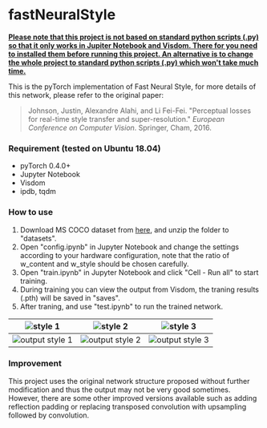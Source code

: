 # fastNeuralStyle

<u>**Please note that this project is not based on standard python scripts (.py) so that it only works in Jupiter Notebook and Visdom. There for you need to installed them before running this project. An alternative is to change the whole project to standard python scripts (.py) which won't take much time.</u>**

This is the pyTorch implementation of Fast Neural Style, for more details of this network, please refer to the original paper:

> Johnson, Justin, Alexandre Alahi, and Li Fei-Fei. "Perceptual losses for real-time style transfer and super-resolution." *European Conference on Computer Vision*. Springer, Cham, 2016.



### Requirement (tested on Ubuntu 18.04)

- pyTorch 0.4.0+
- Jupyter Notebook
- Visdom
- ipdb, tqdm



### How to use

1. Download MS COCO dataset from [here](http://images.cocodataset.org/zips/train2014.zip), and unzip the folder to "datasets".
2. Open "config.ipynb" in Jupyter Notebook and change the settings according to your hardware configuration, note that the ratio of w_content and w_style should be chosen carefully.
3. Open "train.ipynb" in Jupyter Notebook and click "Cell - Run all" to start training.
4. During training you can view the output from Visdom, the traning results (.pth) will be saved in "saves".
5. After traning, and use "test.ipynb" to run the trained network.

| ![style 1](E:\Yucheng\LabWork\projects\fastNeuralStyle\style_1.jpg) | ![style 2](E:\Yucheng\LabWork\projects\fastNeuralStyle\style_2.jpg) | ![style 3](E:\Yucheng\LabWork\projects\fastNeuralStyle\style_3.jpg) |
| ------------------------------------------------------------ | ------------------------------------------------------------ | ------------------------------------------------------------ |
| ![output style 1](E:\Yucheng\LabWork\projects\fastNeuralStyle\turtle_style_1.png) | ![output style 2](E:\Yucheng\LabWork\projects\fastNeuralStyle\turtle_style_2.png) | ![output style 3](E:\Yucheng\LabWork\projects\fastNeuralStyle\turtle_style_3.png) |



### Improvement

This project uses the original network structure proposed without further modification and thus the output may not be very good sometimes. However, there are some other improved versions available such as adding reflection padding or replacing transposed convolution with upsampling followed by convolution.